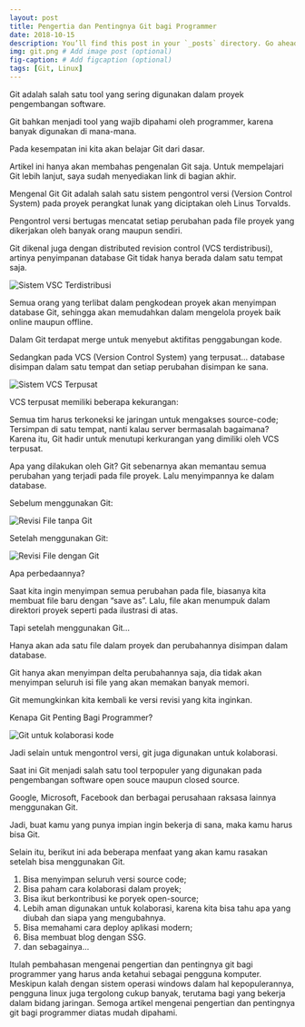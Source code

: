 ```yaml
---
layout: post 
title: Pengertia dan Pentingnya Git bagi Programmer
date: 2018-10-15
description: You’ll find this post in your `_posts` directory. Go ahead and edit it and re-build the site to see your changes. # Add post description (optional)
img: git.png # Add image post (optional)
fig-caption: # Add figcaption (optional)
tags: [Git, Linux]
---
```


Git adalah salah satu tool yang sering digunakan dalam proyek pengembangan software.

Git bahkan menjadi tool yang wajib dipahami oleh programmer, karena banyak digunakan di mana-mana.

Pada kesempatan ini kita akan belajar Git dari dasar.

Artikel ini hanya akan membahas pengenalan Git saja. Untuk mempelajari Git lebih lanjut, saya sudah menyediakan link di bagian akhir.

Mengenal Git
Git adalah salah satu sistem pengontrol versi (Version Control System) pada proyek perangkat lunak yang diciptakan oleh Linus Torvalds.

Pengontrol versi bertugas mencatat setiap perubahan pada file proyek yang dikerjakan oleh banyak orang maupun sendiri.

Git dikenal juga dengan distributed revision control (VCS terdistribusi), artinya penyimpanan database Git tidak hanya berada dalam satu tempat saja.

<img src="https://d33wubrfki0l68.cloudfront.net/5d30666dda588f5e24d11ad4ba9bc2b9e5202cf8/cc89a/img/git/sistem-git.png" alt="Sistem VSC Terdistribusi">

Semua orang yang terlibat dalam pengkodean proyek akan menyimpan database Git, sehingga akan memudahkan dalam mengelola proyek baik online maupun offline.

Dalam Git terdapat merge untuk menyebut aktifitas penggabungan kode.

Sedangkan pada VCS (Version Control System) yang terpusat… database disimpan dalam satu tempat dan setiap perubahan disimpan ke sana.

<img src="https://d33wubrfki0l68.cloudfront.net/d5ab9318ff5d6d86a678aec96465e30d5d051ac5/d06f9/img/git/vcs-terpusat.png" alt="Sistem VCS Terpusat">

VCS terpusat memiliki beberapa kekurangan:

Semua tim harus terkoneksi ke jaringan untuk mengakses source-code;
Tersimpan di satu tempat, nanti kalau server bermasalah bagaimana?
Karena itu, Git hadir untuk menutupi kerkurangan yang dimiliki oleh VCS terpusat.

Apa yang dilakukan oleh Git?
Git sebenarnya akan memantau semua perubahan yang terjadi pada file proyek. Lalu menyimpannya ke dalam database.

Sebelum menggunakan Git:

<img src="https://d33wubrfki0l68.cloudfront.net/71ed5b84cb44b653bfd07c85849cff210fdf5404/a2798/img/git/revisi-tanpa-git.png" alt="Revisi File tanpa Git">

Setelah menggunakan Git:

<img src="https://d33wubrfki0l68.cloudfront.net/6b9ec3079ab5698d7a74ddddbc7f691ee84417bf/ce8f5/img/git/database-git.png" alt="Revisi File dengan Git">

Apa perbedaannya?

Saat kita ingin menyimpan semua perubahan pada file, biasanya kita membuat file baru dengan “save as”. Lalu, file akan menumpuk dalam direktori proyek seperti pada ilustrasi di atas.

Tapi setelah menggunakan Git…

Hanya akan ada satu file dalam proyek dan perubahannya disimpan dalam database.

Git hanya akan menyimpan delta perubahannya saja, dia tidak akan menyimpan seluruh isi file yang akan memakan banyak memori.

Git memungkinkan kita kembali ke versi revisi yang kita inginkan.

Kenapa Git Penting Bagi Programmer?

<img src="https://d33wubrfki0l68.cloudfront.net/ae8014304e067f00673ed031c64037a02dc8dac8/8c18d/img/git/jutsu-kolaborasi.jpg" alt="Git untuk kolaborasi kode">

Jadi selain untuk mengontrol versi, git juga digunakan untuk kolaborasi.

Saat ini Git menjadi salah satu tool terpopuler yang digunakan pada pengembangan software open souce maupun closed source.

Google, Microsoft, Facebook dan berbagai perusahaan raksasa lainnya menggunakan Git.

Jadi, buat kamu yang punya impian ingin bekerja di sana, maka kamu harus bisa Git.

Selain itu, berikut ini ada beberapa menfaat yang akan kamu rasakan setelah bisa menggunakan Git.

1. Bisa menyimpan seluruh versi source code;
2. Bisa paham cara kolaborasi dalam proyek;
3. Bisa ikut berkontribusi ke poryek open-source;
4. Lebih aman digunakan untuk kolaborasi, karena kita bisa tahu apa yang diubah dan siapa yang mengubahnya.
5. Bisa memahami cara deploy aplikasi modern;
6. Bisa membuat blog dengan SSG.
7. dan sebagainya…


Itulah pembahasan mengenai pengertian dan pentingnya git bagi programmer yang harus anda ketahui sebagai pengguna komputer. Meskipun kalah dengan sistem operasi windows dalam hal kepopulerannya, pengguna linux juga tergolong cukup banyak, terutama bagi yang bekerja dalam bidang jaringan. Semoga artikel mengenai pengertian dan pentingnya git bagi programmer diatas mudah dipahami.